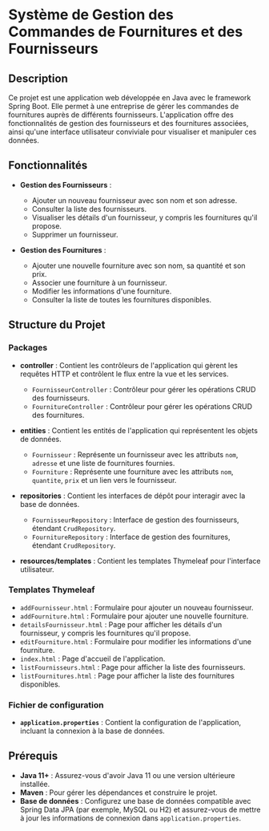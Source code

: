 # Système de Gestion des Commandes de Fournitures et des Fournisseurs

## Description
Ce projet est une application web développée en Java avec le framework Spring Boot. Elle permet à une entreprise de gérer les commandes de fournitures auprès de différents fournisseurs. L'application offre des fonctionnalités de gestion des fournisseurs et des fournitures associées, ainsi qu'une interface utilisateur conviviale pour visualiser et manipuler ces données.

## Fonctionnalités
- **Gestion des Fournisseurs** :
  - Ajouter un nouveau fournisseur avec son nom et son adresse.
  - Consulter la liste des fournisseurs.
  - Visualiser les détails d'un fournisseur, y compris les fournitures qu'il propose.
  - Supprimer un fournisseur.

- **Gestion des Fournitures** :
  - Ajouter une nouvelle fourniture avec son nom, sa quantité et son prix.
  - Associer une fourniture à un fournisseur.
  - Modifier les informations d'une fourniture.
  - Consulter la liste de toutes les fournitures disponibles.

## Structure du Projet

### Packages
- **controller** : Contient les contrôleurs de l'application qui gèrent les requêtes HTTP et contrôlent le flux entre la vue et les services.
  - `FournisseurController` : Contrôleur pour gérer les opérations CRUD des fournisseurs.
  - `FournitureController` : Contrôleur pour gérer les opérations CRUD des fournitures.

- **entities** : Contient les entités de l'application qui représentent les objets de données.
  - `Fournisseur` : Représente un fournisseur avec les attributs `nom`, `adresse` et une liste de fournitures fournies.
  - `Fourniture` : Représente une fourniture avec les attributs `nom`, `quantite`, `prix` et un lien vers le fournisseur.

- **repositories** : Contient les interfaces de dépôt pour interagir avec la base de données.
  - `FournisseurRepository` : Interface de gestion des fournisseurs, étendant `CrudRepository`.
  - `FournitureRepository` : Interface de gestion des fournitures, étendant `CrudRepository`.

- **resources/templates** : Contient les templates Thymeleaf pour l'interface utilisateur.

### Templates Thymeleaf
- `addFournisseur.html` : Formulaire pour ajouter un nouveau fournisseur.
- `addFourniture.html` : Formulaire pour ajouter une nouvelle fourniture.
- `detailsFournisseur.html` : Page pour afficher les détails d'un fournisseur, y compris les fournitures qu'il propose.
- `editFourniture.html` : Formulaire pour modifier les informations d'une fourniture.
- `index.html` : Page d'accueil de l'application.
- `listFournisseurs.html` : Page pour afficher la liste des fournisseurs.
- `listFournitures.html` : Page pour afficher la liste des fournitures disponibles.

### Fichier de configuration
- **`application.properties`** : Contient la configuration de l'application, incluant la connexion à la base de données.

## Prérequis
- **Java 11+** : Assurez-vous d'avoir Java 11 ou une version ultérieure installée.
- **Maven** : Pour gérer les dépendances et construire le projet.
- **Base de données** : Configurez une base de données compatible avec Spring Data JPA (par exemple, MySQL ou H2) et assurez-vous de mettre à jour les informations de connexion dans `application.properties`.

